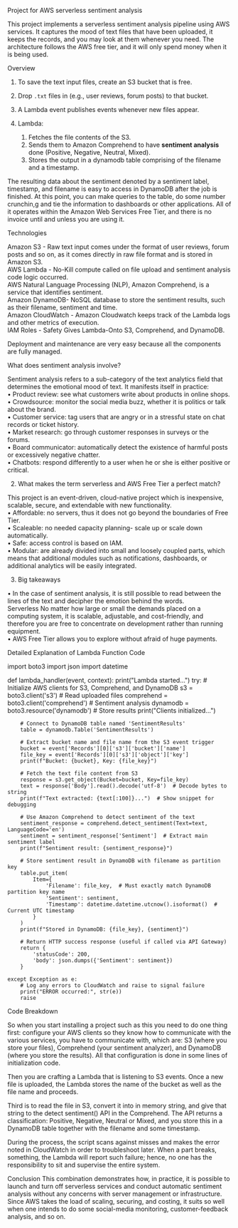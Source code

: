 Project for AWS serverless sentiment analysis  
  
This project implements a serverless sentiment analysis pipeline using AWS services. It captures the mood of text files that have been uploaded, it keeps the records, and you may look at them whenever you need. The architecture follows the AWS free tier, and it will only spend money when it is being used.

Overview

1. To save the text input files, create an S3 bucket that is free.
2. Drop `.txt` files in (e.g., user reviews, forum posts) to that bucket.
3. A Lambda event publishes events whenever new files appear.
4. Lambda:

   1. Fetches the file contents of the S3.
   2. Sends them to Amazon Comprehend to have **sentiment analysis** done (Positive, Negative, Neutral, Mixed).
   3. Stores the output in a dynamodb table comprising of the filename and a timestamp.

The resulting data about the sentiment denoted by a sentiment label, timestamp, and filename is easy to access in DynamoDB after the job is finished. At this point, you can make queries to the table, do some number crunchin,g and tie the information to dashboards or other applications. All of it operates within the Amazon Web Services Free Tier, and there is no invoice until and unless you are using it.

Technologies

Amazon S3 - Raw text input comes under the format of user reviews, forum posts and so on, as it comes directly in raw file format and is stored in Amazon S3.  
AWS Lambda - No-Kill compute called on file upload and sentiment analysis code logic occurred.  
AWS Natural Language Processing (NLP), Amazon Comprehend, is a service that identifies sentiment.  
Amazon DynamoDB- NoSQL database to store the sentiment results, such as their filename, sentiment and time.  
Amazon CloudWatch - Amazon Cloudwatch keeps track of the Lambda logs and other metrics of execution.  
IAM Roles - Safety Gives Lambda-Onto S3, Comprehend, and DynamoDB.

Deployment and maintenance are very easy because all the components are fully managed.





What does sentiment analysis involve?  

Sentiment analysis refers to a sub-category of the text analytics field that determines the emotional mood of text. It manifests itself in practice:  
• Product review: see what customers write about products in online shops.  
• Crowdsource: monitor the social media buzz, whether it is politics or talk about the brand.  
• Customer service: tag users that are angry or in a stressful state on chat records or ticket history.  
• Market research: go through customer responses in surveys or the forums.  
• Board communicator: automatically detect the existence of harmful posts or excessively negative chatter.  
• Chatbots: respond differently to a user when he or she is either positive or critical.

2. What makes the term serverless and AWS Free Tier a perfect match?  

This project is an event-driven, cloud-native project which is inexpensive, scalable, secure, and extendable with new functionality.  
• Affordable: no servers, thus it does not go beyond the boundaries of Free Tier.  
• Scaleable: no needed capacity planning- scale up or scale down automatically.  
• Safe: access control is based on IAM.  
• Modular: are already divided into small and loosely coupled parts, which means that additional modules such as notifications, dashboards, or additional analytics will be easily integrated.


3. Big takeaways  

• In the case of sentiment analysis, it is still possible to read between the lines of the text and decipher the emotion behind the words.  
Serverless No matter how large or small the demands placed on a computing system, it is scalable, adjustable, and cost-friendly, and therefore you are free to concentrate on development rather than running equipment.  
• AWS Free Tier allows you to explore without afraid of huge payments.

Detailed Explanation of Lambda Function Code


import boto3
import json
import datetime

def lambda_handler(event, context):
    print("Lambda started...")
    try:
        # Initialize AWS clients for S3, Comprehend, and DynamoDB
        s3 = boto3.client('s3')  # Read uploaded files
        comprehend = boto3.client('comprehend')  # Sentiment analysis
        dynamodb = boto3.resource('dynamodb')  # Store results
        print("Clients initialized...")

        # Connect to DynamoDB table named 'SentimentResults'
        table = dynamodb.Table('SentimentResults')

        # Extract bucket name and file name from the S3 event trigger
        bucket = event['Records'][0]['s3']['bucket']['name']
        file_key = event['Records'][0]['s3']['object']['key']
        print(f"Bucket: {bucket}, Key: {file_key}")

        # Fetch the text file content from S3
        response = s3.get_object(Bucket=bucket, Key=file_key)
        text = response['Body'].read().decode('utf-8')  # Decode bytes to string
        print(f"Text extracted: {text[:100]}...")  # Show snippet for debugging

        # Use Amazon Comprehend to detect sentiment of the text
        sentiment_response = comprehend.detect_sentiment(Text=text, LanguageCode='en')
        sentiment = sentiment_response['Sentiment']  # Extract main sentiment label
        print(f"Sentiment result: {sentiment_response}")

        # Store sentiment result in DynamoDB with filename as partition key
        table.put_item(
            Item={
                'Filename': file_key,  # Must exactly match DynamoDB partition key name
                'Sentiment': sentiment,
                'Timestamp': datetime.datetime.utcnow().isoformat()  # Current UTC timestamp
            }
        )
        print(f"Stored in DynamoDB: {file_key}, {sentiment}")

        # Return HTTP success response (useful if called via API Gateway)
        return {
            'statusCode': 200,
            'body': json.dumps({'Sentiment': sentiment})
        }

    except Exception as e:
        # Log any errors to CloudWatch and raise to signal failure
        print("ERROR occurred:", str(e))
        raise





Code Breakdown

So when you start installing a project such as this you need to do one thing first: configure your AWS clients so they know how to communicate with the various services, you have to communicate with, which are: S3 (where you store your files), Comprehend (your sentiment analyzer), and DynamoDB (where you store the results). All that configuration is done in some lines of initialization code. 

Then you are crafting a Lambda that is listening to S3 events. Once a new file is uploaded, the Lambda stores the name of the bucket as well as the file name and proceeds. 

Third is to read the file in S3, convert it into in memory string, and give that string to the detect sentiment() API in the Comprehend. The API returns a classification: Positive, Negative, Neutral or Mixed, and you store this in a DynamoDB table together with the filename and some timestamp.

During the process, the script scans against misses and makes the error noted in CloudWatch in order to troubleshoot later. When a part breaks, something, the Lambda will report such failure; hence, no one has the responsibility to sit and supervise the entire system.

Conclusion
This combination demonstrates how, in practice, it is possible to launch and turn off serverless services and conduct automatic sentiment analysis without any concerns with server management or infrastructure. Since AWS takes the load of scaling, securing, and costing, it suits so well when one intends to do some social-media monitoring, customer-feedback analysis, and so on.



